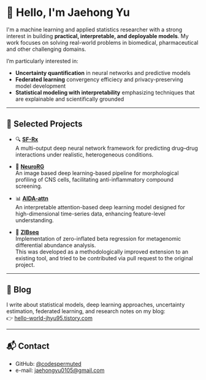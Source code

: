 # 👋 Hello, I'm Jaehong Yu

I'm a machine learning and applied statistics researcher with a strong interest in building **practical, interpretable, and deployable models**. My work focuses on solving real-world problems in biomedical, pharmaceutical and other challenging domains.

I’m particularly interested in:

- **Uncertainty quantification** in neural networks and predictive models
- **Federated learning** convergency efficiecy and privacy-preserving model development
- **Statistical modeling with interpretability** emphasizing techniques that are explainable and scientifically grounded

---

## 🔬 Selected Projects

- 🔍 **[SF-Rx](https://github.com/codespermuted/SF-RX)**  
  A multi-output deep neural network framework for predicting drug–drug interactions under realistic, heterogeneous conditions.

- 🧠 **[NeuroRG](https://github.com/codespermuted/NeuroRG)**  
  An image based deep learning-based pipeline for morphological profiling of CNS cells, facilitating anti-inflammatory compound screening.

- 📊 **[AIDA-attn](https://github.com/codespermuted/AIDA-attn)**  
  An interpretable attention-based deep learning model designed for high-dimensional time-series data, enhancing feature-level understanding.

- 🧬 **[ZIBseq](https://github.com/codespermuted/ZIBseq)**  
  Implementation of zero-inflated beta regression for metagenomic differential abundance analysis.  
  This was developed as a methodologically improved extension to an existing tool, and tried to be contributed via pull request to the original project. 

---

## 📝 Blog

I write about statistical models, deep learning approaches, uncertainty estimation, federated learning, and research notes on my blog:  
👉 [hello-world-jhyu95.tistory.com](https://hello-world-jhyu95.tistory.com)

---

## 📬 Contact

- GitHub: [@codespermuted](https://github.com/codespermuted)
- e-mail: jaehongyu0105@gmail.com
